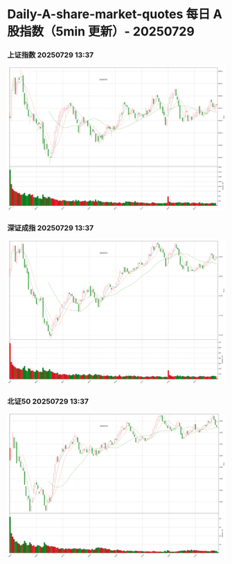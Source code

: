 
# Daily-A-share-market-quotes 每日 A 股指数（5min 更新）- 20250729

### 上证指数 20250729 13:37
![](./fig/2025/7/20250729-sh000001.png)

### 深证成指 20250729 13:37
![](./fig/2025/7/20250729-sz399001.png)

### 北证50 20250729 13:37
![](./fig/2025/7/20250729-bj899050.png)
